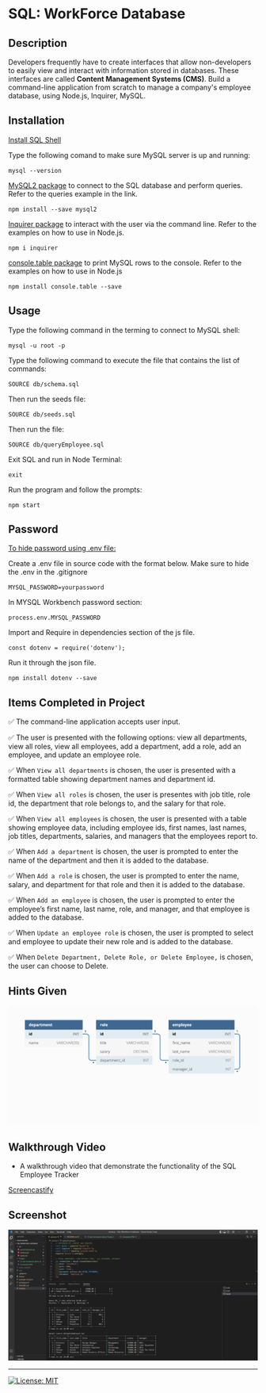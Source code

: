 # SQL: WorkForce Database

## Description

Developers frequently have to create interfaces that allow non-developers to easily view and interact with information stored in databases. These interfaces are called **Content Management Systems (CMS)**. Build a command-line application from scratch to manage a company's employee database, using Node.js, Inquirer, MySQL.

## Installation

[Install SQL Shell](https://dev.mysql.com/doc/mysql-shell/8.0/en/mysql-shell-install.html)

Type the following comand to make sure MySQL server is up and running:
```
mysql --version
```

[MySQL2 package](https://www.npmjs.com/package/mysql2) to connect to the SQL database and perform queries. Refer to the queries example in the link.
```
npm install --save mysql2
```

[Inquirer package](https://www.npmjs.com/package/inquirer) to interact with the user via the command line. Refer to the examples on how to use in Node.js.
```
npm i inquirer
```

[console.table package](https://www.npmjs.com/package/console.table) to print MySQL rows to the console. Refer to the examples on how to use in Node.js
```
npm install console.table --save
```
## Usage

Type the following command in the terming to connect to MySQL shell:
```
mysql -u root -p
```

Type the following command to execute the file that contains the list of commands:
```
SOURCE db/schema.sql
```

Then run the seeds file:
```
SOURCE db/seeds.sql
```

Then run the file:
```
SOURCE db/queryEmployee.sql
```

Exit SQL and run in Node Terminal:
```
exit
```

Run the program and follow the prompts:
```
npm start
```

## Password

[To hide password using .env file:](https://www.npmjs.com/package/dotenv)

Create a .env file in source code with the format below. Make sure to hide the .env in the .gitignore 
```
MYSQL_PASSWORD=yourpassword
```

In MYSQL Workbench password section:
```
process.env.MYSQL_PASSWORD
```

Import and Require in dependencies section of the js file.
```
const dotenv = require('dotenv');
```

Run it through the json file.
```
npm install dotenv --save
```

## Items Completed in Project

✅ The command-line application accepts user input.

✅ The user is presented with the following options: view all departments, view all roles, view all employees, add a department, add a role, add an employee, and update an employee role.

✅ When `View all departments` is chosen, the user is presented with a formatted table showing department names and department id.

✅ When `View all roles` is chosen, the user is presentes with job title, role id, the department that role belongs to, and the salary for that role.

✅ When `View all employees` is chosen, the user is presented with a table showing employee data, including employee ids, first names, last names, job titles, departments, salaries, and managers that the employees report to.

✅ When `Add a department` is chosen, the user is prompted to enter the name of the department and then it is added to the database.

✅ When `Add a role` is chosen, the user is prompted to enter the name, salary, and department for that role and then it is added to the database.

✅ When `Add an employee` is chosen, the user is prompted to enter the employee’s first name, last name, role, and manager, and that employee is added to the database.

✅ When `Update an employee role` is chosen, the user is prompted to select and employee to update their new role and is added to the database.

✅ When `Delete Department, Delete Role, or Delete Employee,` is chosen, the user can choose to Delete.

## Hints Given
![](images/12-sql-homework-demo-01.png)

## Walkthrough Video

* A walkthrough video that demonstrate the functionality of the SQL Employee Tracker

[Screencastify](https://drive.google.com/file/d/1hkmh7WIR1Z1AFCT2YAyO-gfYyUFJsjem/view)

## Screenshot
![](images/Screenshot.PNG)

- - - 
[![License: MIT](https://img.shields.io/badge/License-MIT-yellow.svg)](https://opensource.org/licenses/MIT)